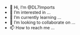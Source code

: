 - 👋 Hi, I’m @DL7Imports
- 👀 I’m interested in ...
- 🌱 I’m currently learning ...
- 💞️ I’m looking to collaborate on ...
- 📫 How to reach me ...

<!---
DL7Imports/DL7Imports is a ✨ special ✨ repository because its `README.md` (this file) appears on your GitHub profile.
You can click the Preview link to take a look at your changes.
--->
